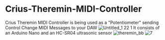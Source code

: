 # Crius-Theremin-MIDI-Controller
Crius Theremin MIDI Controller is being used as a "Potentiometer" sending Control Change MIDI Messages to your DAW
![Untitled_1 22 1](https://user-images.githubusercontent.com/63908995/170831144-6bba8fdc-3646-4284-92fb-0e9feaeb3bbc.jpg)
It consists of an Arduino Nano and an HC-SR04 ultrasonic sensor
![theremin_bb](https://user-images.githubusercontent.com/63908995/170831189-027f7090-77eb-4a85-9227-9db01a508a14.png)
![7](https://user-images.githubusercontent.com/63908995/170831195-5b8ed229-cabf-440c-9b74-bf34f32128d4.jpg)
